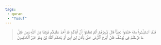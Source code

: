 ```yaml
---
tags: 
 - quran 
 - "Yusuf"
---
```


> فَلَمَّا ٱسۡتَيۡـَٔسُواْ مِنۡهُ خَلَصُواْ نَجِيّٗاۖ قَالَ كَبِيرُهُمۡ أَلَمۡ تَعۡلَمُوٓاْ أَنَّ أَبَاكُمۡ قَدۡ أَخَذَ عَلَيۡكُم مَّوۡثِقٗا مِّنَ ٱللَّهِ وَمِن قَبۡلُ مَا فَرَّطتُمۡ فِي يُوسُفَۖ فَلَنۡ أَبۡرَحَ ٱلۡأَرۡضَ حَتَّىٰ يَأۡذَنَ لِيٓ أَبِيٓ أَوۡ يَحۡكُمَ ٱللَّهُ لِيۖ وَهُوَ خَيۡرُ ٱلۡحَٰكِمِينَ
